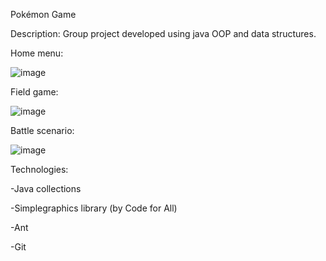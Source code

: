 Pokémon Game

Description: Group project developed using java OOP and data structures.

Home menu:

![image](https://github.com/user-attachments/assets/7ac66b7c-a5af-4d0c-8aa1-1afa55af3160)

Field game:

![image](https://github.com/user-attachments/assets/f1d03740-4016-4861-9e51-4788a4d5b21b)

Battle scenario:

![image](https://github.com/user-attachments/assets/5421c3eb-26d8-459d-b539-985a731c93ab)



Technologies:

-Java  collections

-Simplegraphics library  (by Code for All)

-Ant

-Git

